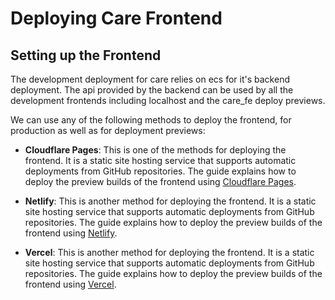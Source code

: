# Deploying Care Frontend

## Setting up the Frontend

The development deployment for care relies on ecs for it's backend deployment. The api provided by the backend can be used
by all the development frontends including localhost and the care_fe deploy previews.

We can use any of the following methods to deploy the frontend, for production as well as for deployment previews:

- **Cloudflare Pages**: This is one of the methods for deploying the frontend. It is a static site hosting service that supports automatic deployments from GitHub repositories.
The guide explains how to deploy the preview builds of the frontend using [Cloudflare Pages](https://developers.cloudflare.com/pages/configuration/preview-deployments).

- **Netlify**: This is another method for deploying the frontend. It is a static site hosting service that supports automatic deployments from GitHub repositories.
The guide explains how to deploy the preview builds of the frontend using [Netlify](https://docs.netlify.com/site-deploys/deploy-previews).

- **Vercel**: This is another method for deploying the frontend. It is a static site hosting service that supports automatic deployments from GitHub repositories.
The guide explains how to deploy the preview builds of the frontend using [Vercel](https://vercel.com/docs/concepts/deployments/previews).
